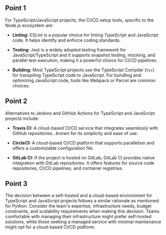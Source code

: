 ## Point 1

For TypeScript/JavaScript projects, the CI/CD setup tools, specific to the Node.js ecosystem are:

- **Linting:** ESLint is a popular choice for linting TypeScript and JavaScript code. It helps identify and enforce coding standards.

- **Testing:** Jest is a widely adopted testing framework for JavaScript/TypeScript and it supports snapshot testing, mocking, and parallel test execution, making it a powerful choice for CI/CD pipelines.

- **Building:** Most TypeScript projects use the TypeScript Compiler (`tsc`) for transpiling TypeScript code to JavaScript. For bundling and optimizing JavaScript code, tools like Webpack or Parcel are common choices.


## Point 2

Alternatives to Jenkins and GitHub Actions for TypeScript and JavaScript projects include:

- **Travis CI:** A cloud-based CI/CD service that integrates seamlessly with GitHub repositories...known for its simplicity and ease of use.

- **CircleCI:** A cloud-based CI/CD platform that supports parallelism and offers a customizable configuration file.

- **GitLab CI:** If the project is hosted on GitLab, GitLab CI provides native integration with GitLab repositories. It offers features for source code repositories, CI/CD pipelines, and container registries.


## Point 3

The decision between a self-hosted and a cloud-based environment for TypeScript and JavaScript projects follows a similar rationale as mentioned for Python. Consider the team's expertise, infrastructure needs, budget constraints, and scalability requirements when making this decision. Teams comfortable with managing their infrastructure might prefer self-hosted solutions, while those seeking a managed service with minimal maintenance might opt for a cloud-based CI/CD platform.